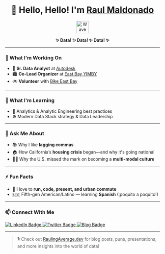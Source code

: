 <h1 align="center">👋 Hello, Hello! I'm <a href="https://raulingaverage.dev/home">Raul Maldonado</a></h1>

<p align="center">
  <img src="https://media.giphy.com/media/hvRJCLFzcasrR4ia7z/giphy.gif" width="40px" alt="Wave hand">
</p>

<p align="center">
  <b>✨ Data! ✨ Data! ✨ Data! ✨</b>
</p>

---

### 🔭 What I'm Working On

- 🎯 **Sr. Data Analyst** at [Autodesk](https://www.autodesk.com/solutions/architecture-engineering-construction/construction)
- 🏙️ **Co-Lead Organizer** at [East Bay YIMBY](https://www.eastbayyimby.org/)
- 🚲 **Volunteer** with [Bike East Bay](https://bikeeastbay.org/)

---

### 🌱 What I'm Learning

- 🧠 Analytics & Analytic Engineering best practices  
- ⚙️ Modern Data Stack strategy & Data Leadership

---

### 💬 Ask Me About

- 📚 Why I like **lagging commas**
- 🏠 How California’s **housing crisis** began—and why it's going national
- 🚶‍♂️ Why the U.S. missed the mark on becoming a **multi-modal culture**

---

### ⚡ Fun Facts

- 🏃 I love to **run, code, present, and urban commute**
- 🇺🇸 Fifth-gen American/Latino — learning **Spanish** (¡poquito a poquito!)

---

### 📫 Connect With Me

<p>
  <a href="https://www.linkedin.com/in/raulm8/">
    <img src="https://img.shields.io/badge/LinkedIn-blue?style=for-the-badge&logo=linkedin&logoColor=white" alt="LinkedIn Badge">
  </a>
  <a href="https://twitter.com/RaulingAverage">
    <img src="https://img.shields.io/badge/Twitter-1ca0f1?style=for-the-badge&logo=twitter&logoColor=white" alt="Twitter Badge">
  </a>
  <a href="https://raulingaverage.dev/">
    <img src="https://img.shields.io/badge/Blog-RaulingAverage.dev-7ebc59?style=for-the-badge&logo=hashnode&logoColor=white" alt="Blog Badge">
  </a>
</p>

---

> 🎙️ Check out [RaulingAverage.dev](https://raulingaverage.dev/) for blog posts, puns, presentations, and more insights into the world of data!
